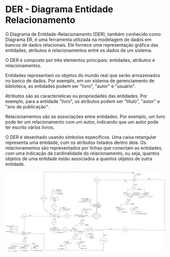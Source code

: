 # DER - Diagrama Entidade Relacionamento

O Diagrama de Entidade-Relacionamento (DER), também conhecido como Diagrama ER, é uma ferramenta utilizada na modelagem de dados em bancos de dados relacionais. Ele fornece uma representação gráfica das entidades, atributos e relacionamentos entre os dados de um sistema.

O DER é composto por três elementos principais: entidades, atributos e relacionamentos.

Entidades representam os objetos do mundo real que serão armazenados no banco de dados. Por exemplo, em um sistema de gerenciamento de biblioteca, as entidades podem ser "livro", "autor" e "usuário".

Atributos são as características ou propriedades das entidades. Por exemplo, para a entidade "livro", os atributos podem ser "título", "autor" e "ano de publicação".

Relacionamentos são as associações entre entidades. Por exemplo, um livro pode ter um relacionamento com um autor, indicando que um autor pode ter escrito vários livros.

O DER é desenhado usando símbolos específicos. Uma caixa retangular representa uma entidade, com os atributos listados dentro dela. Os relacionamentos são representados por linhas que conectam as entidades, com uma indicação da cardinalidade do relacionamento, ou seja, quantos objetos de uma entidade estão associados a quantos objetos de outra entidade.

![](../assets/der.png)